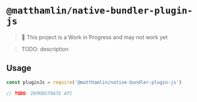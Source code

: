 # `@matthamlin/native-bundler-plugin-js`

> 🚨 This project is a Work in Progress and may not work yet

> TODO: description

## Usage

```js
const pluginJs = require('@matthamlin/native-bundler-plugin-js')

// TODO: DEMONSTRATE API
```
